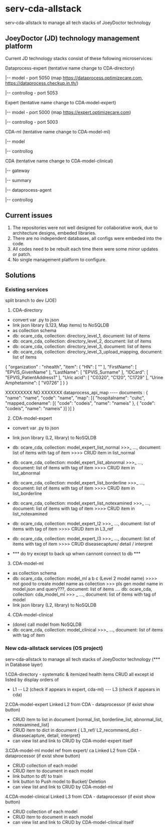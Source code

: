 # serv-cda-allstack
serv-cda-allstack to manage all tech stacks of JoeyDoctor technology

## JoeyDoctor (JD) technology management platform
Current JD technology stacks consist of these following microservices:

 Dataprocess-expert (tentative name change to CDA-directory)

|-- model - port 5050 (map https://dataprocess.optimizecare.com, https://dataprocess.checkup.in.th/)

|-- controllog - port 5053

 Expert (tentative name change to CDA-model-expert)

|-- model - port 5000 (map https://expert.optimizecare.com)

|-- controllog - port 5003 

 CDA-ml (tentative name change to CDA-model-ml)

|-- model

|-- controllog

 CDA (tentative name change to CDA-model-clinical)

|-- gateway

|-- summary

|-- dataprocess-agent

|-- controllog

## Current issues
1. The repositories were not well designed for collaborative work, due to architecture designs, embeded libraries.
2. There are no independent databases, all configs were embeded into the code.
3. All codes need to be rebuilt each time there were some minor updates or patch.
4. No single management platform to configure.

## Solutions
### Existing services
split branch to dev (JOE)
1. CDA-directory
- convert var .py to json
- link json library (L123, Map items) to NoSQLDB
- as collection schema
- db: ocare_cda, collection: directory_level_1, document: list of items
- db: ocare_cda, collection: directory_level_2, document: list of items
- db: ocare_cda, collection: directory_level_3, document: list of items
- db: ocare_cda, collection: directory_level_3_upload_mapping, document: list of items

{
  "organization" : "nhealth",
  "item":
{
	"HN": [
		""
	],
	"FirstName": [
		"EPVIS_GivenName"
	],
	"LastName": [
		"EPVIS_Surname"
	],
	"IDCard": [
		"EPVIS_PatientAddress1"
	],
	"Uric acid": [
		"C0320",
		"C120",
		"C1729"
	],
	"Urine Amphetamine": [
		"V0726"
	]
}
}

XXXXXXXXX NO XXXXXXX
dataprocess_api_map
---- documents :
{
	"name": "name",
	"code": "name",
	"map": [{
		"hospitalname": "cuhc",
		"mapped_codename": [{
			"code": "codeis",
			"name": "nameis"
		}, {
			"code": "codeis",
			"name": "nameis"
		}]
	}]
}


2. CDA-model-expert
- convert var .py to json
- link json library (L2, library) to NoSQLDB

- db: ocare_cda, collection: model_expert_list_normal >>>_ ..., document: list of items with tag of item >>>> CRUD item in list_normal
- db: ocare_cda, collection: model_expert_list_abnormal >>>_ ..., document: list of items with tag of item >>>> CRUD item in list_abnormal
- db: ocare_cda, collection: model_expert_list_borderline >>>_ ..., document: list of items with tag of item >>>> CRUD item in list_borderline
- db: ocare_cda, collection: model_expert_list_notexamined >>>_ ..., document: list of items with tag of item >>>> CRUD item in list_notexamined

- db: ocare_cda, collection: model_expert_l2 >>>_ ..., document: list of items with tag of item >>>> CRUD item in L3_ref
- db: ocare_cda, collection: model_expert_l3 >>>_ ..., document: list of items with tag of item >>>> CRUD diseasecapture/ detail / interpret


- *** do try except to back up whwn cannont connect to db ***

3. CDA-model-ml

- as collection schema
-  db: ocare_cda, collection: model_ml a b c (Level 2 model name) >>>> not good to create model name as collection >>> pls gen model name in model.json and query???, document: list of items
....  db: ocare_cda, collection: cda_model_ml  >>> _ ..., document: list of items with tag of model
- link json library (L2, library) to NoSQLDB

4. CDA-model-clinical
- (done) call model from NoSQLDB
- db: ocare_cda, collection: model_clinical >>>_ ..., document: list of items with tag of item

### New cda-allstack services (OS project)
serv-cda-allstack to manage all tech stacks of JoeyDoctor technology (*** in Database layer)

1.CDA-directory - systematic & itemized health items
 CRUD all except id
 listed by display orders of
- L1
-- L2 (check if appears in expert, cda-ml)
--- L3 (check if appears in cda)

2.CDA-model-expert
 Linked L2 from CDA - dataprocessor (if exist show button)
  - CRUD item to list in document [normal_list, borderline_list, abnormal_list, notexamined_list]
  - CRUD item to dict in document { L3_ref/ L2_recommend_dict - diseasecapture, detail, interpret}
  - can view list and link to CRUD by CDA-model-expert itself

3.CDA-model-ml model ref from expert/ ca
 Linked L2 from CDA - dataprocessor (if exist show button)
  - CRUD collection of each model
  - CRUD item to document in each model
- link button to df/ to train
- link button to Push model to Bucket/ Deletion
- can view list and link to CRUD by CDA-model-ml

4.CDA-model-clinical
 Linked L3 from CDA - dataprocessor (if exist show button)
  - CRUD collection of each model
  - CRUD item to document in each model
  - can view list and link to CRUD by CDA-model-clinical itself